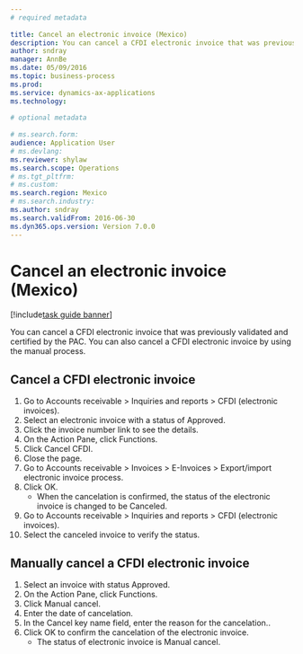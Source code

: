 ```yaml
--- 
# required metadata 
 
title: Cancel an electronic invoice (Mexico)
description: You can cancel a CFDI electronic invoice that was previously validated and certified by the PAC. 
author: sndray
manager: AnnBe 
ms.date: 05/09/2016
ms.topic: business-process 
ms.prod:  
ms.service: dynamics-ax-applications 
ms.technology:  
 
# optional metadata 
 
# ms.search.form:   
audience: Application User 
# ms.devlang:  
ms.reviewer: shylaw
ms.search.scope: Operations 
# ms.tgt_pltfrm:  
# ms.custom:  
ms.search.region: Mexico
# ms.search.industry: 
ms.author: sndray
ms.search.validFrom: 2016-06-30 
ms.dyn365.ops.version: Version 7.0.0 
---
```

# Cancel an electronic invoice (Mexico)

[!include[task guide banner](../../includes/task-guide-banner.md)]

You can cancel a CFDI electronic invoice that was previously validated and certified by the PAC. You can also cancel a CFDI electronic invoice by using the manual process.


## Cancel a CFDI electronic invoice
1. Go to Accounts receivable > Inquiries and reports > CFDI (electronic invoices).
2. Select an electronic invoice with a status of Approved.
3. Click the invoice number link to see the details.
4. On the Action Pane, click Functions.
5. Click Cancel CFDI.
6. Close the page.
7. Go to Accounts receivable > Invoices > E-Invoices > Export/import electronic invoice process.
8. Click OK.
    * When the cancelation is confirmed, the status of the electronic invoice is changed to be Canceled.  
9. Go to Accounts receivable > Inquiries and reports > CFDI (electronic invoices).
10. Select the canceled invoice to verify the status.

## Manually cancel a CFDI electronic invoice
1. Select an invoice with status Approved.
2. On the Action Pane, click Functions.
3. Click Manual cancel.
4. Enter the date of cancelation.
5. In the Cancel key name field, enter the reason for the cancelation..
6. Click OK to confirm the cancelation of the electronic invoice.
    * The status of electronic invoice is Manual cancel.  

